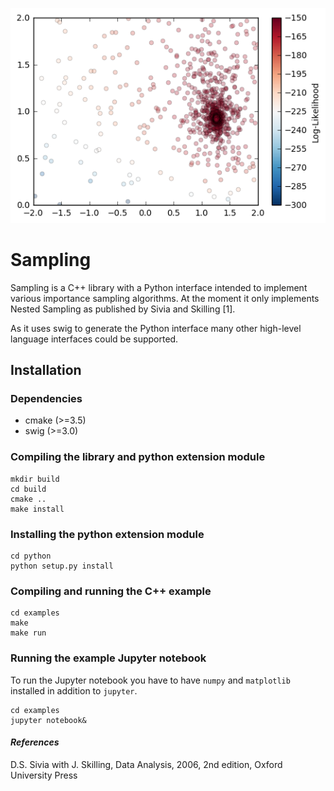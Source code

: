 ![](examples/lighthouse_problem.png)
# Sampling
Sampling is a C++ library with a Python interface intended to implement various
importance sampling algorithms. At the moment it only implements Nested Sampling
as published by Sivia and Skilling [1].

As it uses swig to generate the Python interface
many other high-level language interfaces could be supported.
## Installation

### Dependencies
* cmake (>=3.5)
* swig (>=3.0)

### Compiling the library and python extension module
```
mkdir build
cd build
cmake ..
make install
```

### Installing the python extension module
```
cd python
python setup.py install
```

### Compiling and running the C++ example
```
cd examples
make
make run
```

### Running the example Jupyter notebook
To run the Jupyter notebook you have to have `numpy` and `matplotlib` installed
in addition to `jupyter`.

```
cd examples
jupyter notebook&
```

#### _References_
D.S. Sivia with J. Skilling, Data Analysis, 2006, 2nd edition, Oxford University Press
